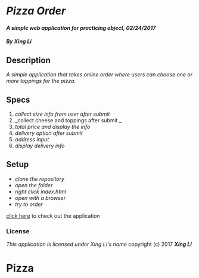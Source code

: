 # _**Pizza Order**_

#### _A simple web application for practicing object, 02/24/2017_

#### _By Xing Li_

## Description

_A simple application that takes online order where users can choose one or more toppings for the pizza._

## Specs

1. _collect size info from user after submit_
2. _collect cheese and toppings after submit _
3. _total price and display the info_
4. _delivery option after submit_
5. _address input_
6. _display delivery info_

## Setup

* _clone the repository_
* _open the folder_
* _right click index.html_
* _open with a browser_
* _try to order_

[click here](https://msuli1120.github.io/pizza/) to check out the application

### License
*This application is licensed under Xing Li's name*
copyright (c) 2017 **_Xing Li_**
# Pizza
